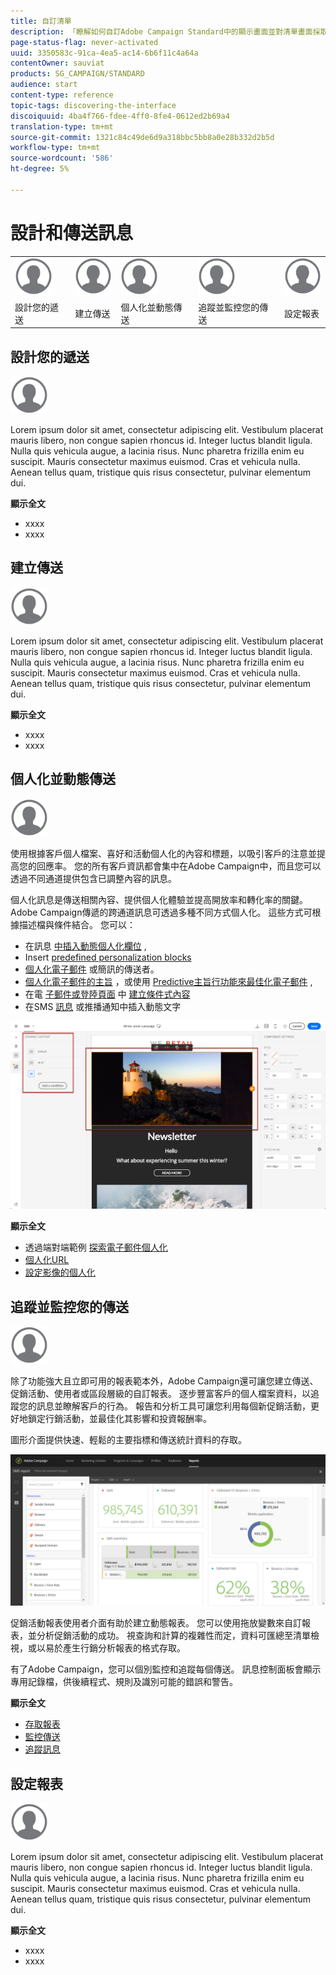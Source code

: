 ```yaml
---
title: 自訂清單
description: 「瞭解如何自訂Adobe Campaign Standard中的顯示畫面並對清單畫面採取行動：排序、篩選、刪除或複製元素。 清單畫面會顯示一或多個特定資源的元素。」
page-status-flag: never-activated
uuid: 3350583c-91ca-4ea5-ac14-6b6f11c4a64a
contentOwner: sauviat
products: SG_CAMPAIGN/STANDARD
audience: start
content-type: reference
topic-tags: discovering-the-interface
discoiquuid: 4ba4f766-fdee-4ff0-8fe4-0612ed2b69a4
translation-type: tm+mt
source-git-commit: 1321c84c49de6d9a318bbc5bb8a0e28b332d2b5d
workflow-type: tm+mt
source-wordcount: '586'
ht-degree: 5%

---
```



# 設計和傳送訊息

<table>
<tr>
    <td valign="top">
        <a href="../../start/using/work-with-audiences.md"><img width="60px" alt="條件" src="assets/icon_profile.svg"/></a>
    </td>
    <td valign="top">
        <a href="../../api/using/creating-a-service.md"><img width="60px" alt="條件" src="assets/icon_profile.svg"/></a>
    </td>
    <td valign="top">
        <a href="../../api/using/interacting-with-custom-resources.md"><img width="60px" alt="條件" src="assets/icon_profile.svg"/></a>
    </td>
    <td valign="top">
        <a href="../../api/using/interacting-with-marketing-history.md"><img width="60px" alt="條件" src="assets/icon_profile.svg"/></a>
    </td>
    <td valign="top">
        <a href="../../api/using/interacting-with-marketing-history.md"><img width="60px" alt="條件" src="assets/icon_profile.svg"/></a>
    </td>
</tr>
<tr>
<td>設計您的遞送</td>
<td>建立傳送</td>
<td>個人化並動態傳送</td>
<td>追蹤並監控您的傳送</td>
<td>設定報表</td>
</tr>
</table>

## 設計您的遞送

<img width="60px" alt="條件" src="assets/icon_profile.svg"/>

Lorem ipsum dolor sit amet, consectetur adipiscing elit. Vestibulum placerat mauris libero, non congue sapien rhoncus id. Integer luctus blandit ligula. Nulla quis vehicula augue, a lacinia risus. Nunc pharetra frizilla enim eu suscipit. Mauris consectetur maximus euismod. Cras et vehicula nulla. Aenean tellus quam, tristique quis risus consectetur, pulvinar elementum dui.

**顯示全文**

* xxxx
* xxxx

## 建立傳送

<img width="60px" alt="條件" src="assets/icon_profile.svg"/>

Lorem ipsum dolor sit amet, consectetur adipiscing elit. Vestibulum placerat mauris libero, non congue sapien rhoncus id. Integer luctus blandit ligula. Nulla quis vehicula augue, a lacinia risus. Nunc pharetra frizilla enim eu suscipit. Mauris consectetur maximus euismod. Cras et vehicula nulla. Aenean tellus quam, tristique quis risus consectetur, pulvinar elementum dui.

**顯示全文**

* xxxx
* xxxx

## 個人化並動態傳送

<img width="60px" alt="條件" src="assets/icon_profile.svg"/>

使用根據客戶個人檔案、喜好和活動個人化的內容和標題，以吸引客戶的注意並提高您的回應率。 您的所有客戶資訊都會集中在Adobe Campaign中，而且您可以透過不同通道提供包含已調整內容的訊息。

個人化訊息是傳送相關內容、提供個人化體驗並提高開放率和轉化率的關鍵。 Adobe Campaign傳遞的跨通道訊息可透過多種不同方式個人化。 這些方式可根據描述檔與條件結合。 您可以：

* 在訊息 [中插入動態個人化欄位](../../designing/using/personalization.md#inserting-a-personalization-field) ,
* Insert [predefined personalization blocks](../../designing/using/personalization.md#adding-a-content-block)
* [個人化電子郵件](../../designing/using/subject-line.md) 或簡訊的傳送者。
* [個人化電子郵件的主旨](../../designing/using/subject-line.md) ，或使用 [Predictive主旨行功能來最佳化電子郵件](../../designing/using/subject-line.md#subject-line) ,
* 在電 [子郵件或登陸頁面](../../designing/using/personalization.md#defining-dynamic-content-in-an-email) 中 [建立條件式內容](../../channels/using/designing-a-landing-page.md#defining-dynamic-content-in-a-landing-page)
* 在SMS [訊息](../../channels/using/defining-dynamic-text.md) 或推播通知中插入動態文字

![](assets/delivery_content_43.png)

**顯示全文**

* 透過端對端範例 [探索電子郵件個人化](../../designing/using/personalization.md#example-email-personalization)
* [個人化URL](../../designing/using/personalization.md#personalizing-urls)
* [設定影像的個人化](../../designing/using/personalization.md#personalizing-an-image-source)

## 追蹤並監控您的傳送

<img width="60px" alt="條件" src="assets/icon_profile.svg"/>

除了功能強大且立即可用的報表範本外，Adobe Campaign還可讓您建立傳送、促銷活動、使用者或區段層級的自訂報表。 逐步豐富客戶的個人檔案資料，以追蹤您的訊息並瞭解客戶的行為。 報告和分析工具可讓您利用每個新促銷活動，更好地鎖定行銷活動，並最佳化其影響和投資報酬率。

圖形介面提供快速、輕鬆的主要指標和傳送統計資料的存取。

![](assets/dynamic_report_intro.png)

促銷活動報表使用者介面有助於建立動態報表。 您可以使用拖放變數來自訂報表，並分析促銷活動的成功。 視查詢和計算的複雜性而定，資料可匯總至清單檢視，或以易於產生行銷分析報表的格式存取。

有了Adobe Campaign，您可以個別監控和追蹤每個傳送。 訊息控制面板會顯示專用記錄檔，供後續程式、規則及識別可能的錯誤和警告。


**顯示全文**

* [存取報表](../../reporting/using/about-dynamic-reports.md)
* [監控傳送](../../sending/using/monitoring-a-delivery.md)
* [追蹤訊息](../../sending/using/tracking-messages.md)

## 設定報表

<img width="60px" alt="條件" src="assets/icon_profile.svg"/>

Lorem ipsum dolor sit amet, consectetur adipiscing elit. Vestibulum placerat mauris libero, non congue sapien rhoncus id. Integer luctus blandit ligula. Nulla quis vehicula augue, a lacinia risus. Nunc pharetra frizilla enim eu suscipit. Mauris consectetur maximus euismod. Cras et vehicula nulla. Aenean tellus quam, tristique quis risus consectetur, pulvinar elementum dui.

**顯示全文**

* xxxx
* xxxx
